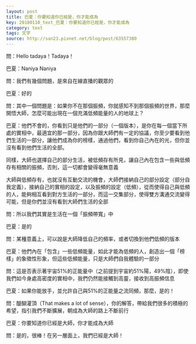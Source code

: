 ```yaml
---
layout: post
title: 巴夏：你要知道你已經是，你才能成為
key: 20180110_text_巴夏：你要知道你已經是，你才能成為
category: text
tags: 文字
source: http://san23.pixnet.net/blog/post/63557380
---
```



問：Hello tadaya！Tadaya！

巴夏：Naniya Naniya

問：我們有幾個問題，是來自在線直播的觀眾的

巴夏：好的

問：其中一個問題是：如果你不在那個振頻，你就感知不到那個振頻的世界，那麼開悟大師，怎麼可能出現在一個充滿低頻能量的人的地球上？

巴夏：他們不會的，你看到只是他們的一部分（一個版本），是你在每一個當下所處的實相中，最適宜的那一部分，因為你跟大師們有一定的協議，你至少要看到他們生活的一部分，讓他們成為你的榜樣，通過他們，看到你自己內在的光，但你並沒有看到他們生活的全部。

同樣，大師也選擇自己的部分生活，被低頻存有所見，讓自己內在包含一些與低頻存有相關的振頻，否則，這一切都會變得毫無意義

大師與低頻存有，也就沒有互動交流的機會，大師們接納自己的部分設定（部分自我定義），接納自己的實相的設定，以及振頻的設定（低頻），從而使得自己與低頻的人，能夠相互看到對方生活的一部分，而這一交集部分，使得雙方溝通交流變得可能，但是你們並沒有看到大師們生活的全部

問：所以我們其實是生活在一個「振頻帶寬」中

巴夏：是的

問：某種意義上，可以說是大師降低自己的頻率，或者切換到他們低頻的版本

巴夏：他們內在「包含」一些低頻能量，如此才能為低頻的人，創造出一個「榜樣」的象徵性形象，但這些低頻能量，只是大師們自我體驗的一部分

問：這是否表示著宇宙51%的正能量中（之前提到宇宙約51%陽，49%陰），即使我們如今身處高密度的實相中，我們仍然能接觸到高靈，接收到高振頻信息

巴夏：如果你能放手，並允許自己與51%的正能量之流同頻，那麼，是的！

問：醍醐灌頂（That makes a lot of sense），你的解答，帶給我們很多的積極的希望，指引我們不斷擴展，朝成為大師的路上不斷前行

巴夏：你要知道你已經是大師，你才能成為大師

問：是的，很棒！在另一層面上，我們已經是大師！
